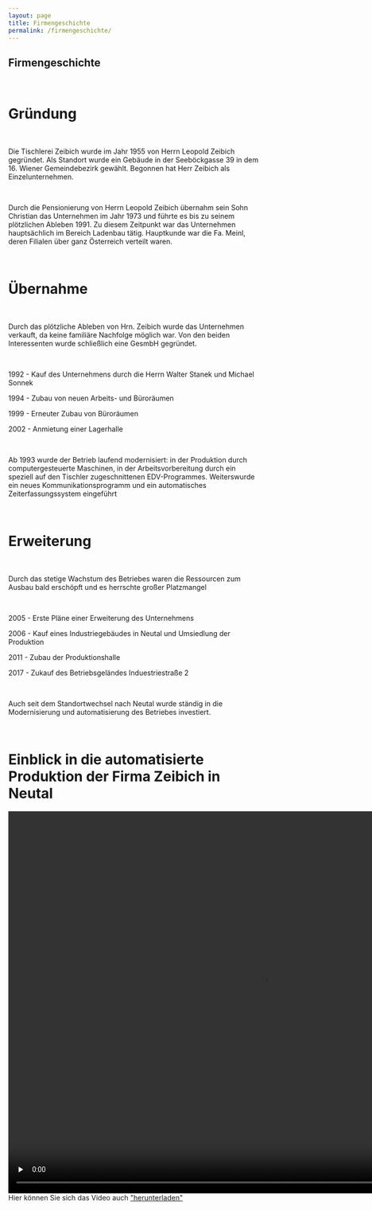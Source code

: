 ```yaml
---
layout: page
title: Firmengeschichte
permalink: /firmengeschichte/
---
```


<h2> Firmengeschichte</h2><br>

<h1>Gründung</h1><br>

<p>Die Tischlerei Zeibich wurde im Jahr 1955 von Herrn Leopold Zeibich gegründet. Als Standort wurde ein Gebäude in der Seeböckgasse 39 in dem 16. Wiener Gemeindebezirk gewählt. 
Begonnen hat Herr Zeibich als Einzelunternehmen.</p><br>

<p>Durch die Pensionierung von Herrn Leopold Zeibich übernahm sein Sohn Christian das Unternehmen im Jahr 1973 und führte es bis zu seinem plötzlichen Ableben 1991. 
Zu diesem Zeitpunkt war das Unternehmen hauptsächlich im Bereich Ladenbau tätig. Hauptkunde war die Fa. Meinl, deren Filialen über ganz Österreich verteilt waren.</p><br>

<h1>Übernahme</h1><br>

<p>Durch das plötzliche Ableben von Hrn. Zeibich wurde das Unternehmen verkauft, da keine familiäre Nachfolge möglich war. Von den beiden Interessenten wurde schließlich eine GesmbH gegründet.</p><br>

<p>1992 - Kauf des Unternehmens durch die Herrn Walter Stanek und Michael Sonnek</p>
<p>1994 - Zubau von neuen Arbeits- und Büroräumen</p>
<p>1999 - Erneuter Zubau von Büroräumen</p>
<p>2002 - Anmietung einer Lagerhalle</p><br>

<p>Ab 1993 wurde der Betrieb laufend modernisiert: in der Produktion durch computergesteuerte Maschinen, in der Arbeitsvorbereitung durch ein speziell auf den Tischler zugeschnittenen EDV-Programmes. 
Weiterswurde ein neues Kommunikationsprogramm und ein automatisches Zeiterfassungssystem eingeführt</p><br>

<h1>Erweiterung</h1><br>

<p>Durch das stetige Wachstum des Betriebes waren die Ressourcen zum Ausbau bald erschöpft und es herrschte großer Platzmangel</p><br>

<p>2005 - Erste Pläne einer Erweiterung des Unternehmens</p>
<p>2006 - Kauf eines Industriegebäudes in Neutal und Umsiedlung der Produktion</p>
<p>2011 - Zubau der Produktionshalle</p>
<p>2017 - Zukauf des Betriebsgeländes Induestriestraße 2</p><br>

<p>Auch seit dem Standortwechsel nach Neutal wurde ständig in die Modernisierung und automatisierung des Betriebes investiert.</p><br>

<h1>Einblick in die automatisierte Produktion der Firma Zeibich in Neutal</h1>

 
<video height="768" width="1024" controls preload="none">
	<source src = "\assets\videos\zeibich.mp4" type="video/mp4">
	Ihr Browser unterstützt diese Videoformat nicht
</video>
<br>
Hier können Sie sich das Video auch <a href="/assets/videos/zeibich_720.mp4" download>"herunterladen"